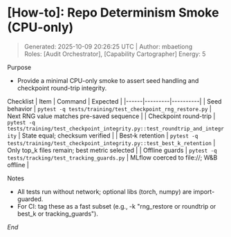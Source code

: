 # [How-to]: Repo Determinism Smoke (CPU-only)  
> Generated: 2025-10-09 20:26:25 UTC | Author: mbaetiong  
Roles: [Audit Orchestrator], [Capability Cartographer]  Energy: 5

Purpose
- Provide a minimal CPU-only smoke to assert seed handling and checkpoint round-trip integrity.

Checklist
| Item | Command | Expected |
|------|---------|----------|
| Seed behavior | `pytest -q tests/training/test_checkpoint_rng_restore.py` | Next RNG value matches pre-saved sequence |
| Checkpoint round-trip | `pytest -q tests/training/test_checkpoint_integrity.py::test_roundtrip_and_integrity` | State equal; checksum verified |
| Best‑k retention | `pytest -q tests/training/test_checkpoint_integrity.py::test_best_k_retention` | Only top_k files remain; best metric selected |
| Offline guards | `pytest -q tests/tracking/test_tracking_guards.py` | MLflow coerced to file://; W&B offline |

Notes
- All tests run without network; optional libs (torch, numpy) are import-guarded.
- For CI: tag these as a fast subset (e.g., -k "rng_restore or roundtrip or best_k or tracking_guards").

*End*
